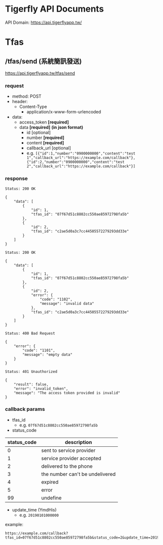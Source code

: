 Tigerfly API Documents
===
API Domain: https://api.tigerflyapp.tw/

Tfas
===

## /tfas/send (系統簡訊發送)

https://api.tigerflyapp.tw/tfas/send

### request

- method: POST
- header: 
    - Content-Type
        - application/x-www-form-urlencoded
- data:
    - access_token **[required]**
    - data **[required]** **(in json format)**
        - id [optional]
        - number **[required]**
        - content **[required]**
        - callback_url [optional]
        - e.g.
`[{"id":1,"number":"0900000000","content":"test 1","callback_url":"https://example.com/callback"},{"id":2,"number":"0900000000","content":"test 2","callback_url":"https://example.com/callback"}]`

### response

```jsonid
Status: 200 OK

{
    "data": [
        {
            "id": 1,
            "tfas_id": "07f67d51c8802cc550ae85972798fa5b"
        },
        {
            "id": 2,
            "tfas_id": "c2ae5d0a3c7cc44505572279293dd33e"
        }
    ]
}
```

```jsonid
Status: 200 OK

{
    "data": [
        {
            "id": 1,
            "tfas_id": "07f67d51c8802cc550ae85972798fa5b"
        },
        {
            "id": 2,
            "error": {
                "code": "1102",
                "message": "invalid data"
            },
            "tfas_id": "c2ae5d0a3c7cc44505572279293dd33e"
        }
    ]
}
```

```jsonld
Status: 400 Bad Request

{
    "error": {
        "code": "1101",
        "message": "empty data"
    }
}
```

```jsonld
Status: 401 Unauthorized

{
    "result": false,
    "error": "invalid_token",
    "message": "The access token provided is invalid"
}
```

### callback params

- tfas_id
    - e.g. `07f67d51c8802cc550ae85972798fa5b`
- status_code

| status_code | description |
| -| -|
| 0 | sent to service provider|
| 1 | service provider accepted |
| 2 | delivered to the phone |
| 3 | the number can't be undelivered |
| 4 | expired |
| 5 | error |
| 99 | undefine |

- update_time (YmdHis)
    - e.g. `20190101000000`

example:
```
https://example.com/callback?tfas_id=07f67d51c8802cc550ae85972798fa5b&status_code=2&update_time=20190101000000
```

